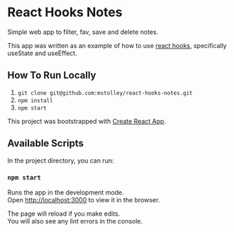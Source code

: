 # React Hooks Notes

Simple web app to filter, fav, save and delete notes.

This app was written as an example of how to use [react hooks](https://reactjs.org/docs/hooks-reference.html), specifically useState and useEffect.

## How To Run Locally

1. `git clone git@github.com:mstolley/react-hooks-notes.git`
2. `npm install`
3. `npm start`

This project was bootstrapped with [Create React App](https://github.com/facebook/create-react-app).

## Available Scripts

In the project directory, you can run:

### `npm start`

Runs the app in the development mode.<br>
Open [http://localhost:3000](http://localhost:3000) to view it in the browser.

The page will reload if you make edits.<br>
You will also see any lint errors in the console.

